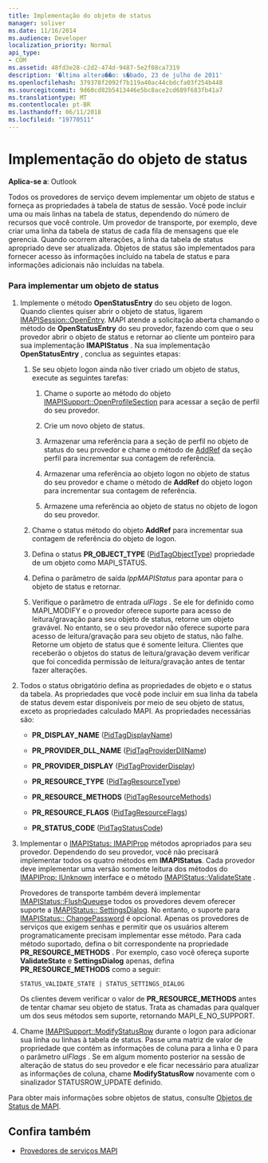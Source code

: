```yaml
---
title: Implementação do objeto de status
manager: soliver
ms.date: 11/16/2014
ms.audience: Developer
localization_priority: Normal
api_type:
- COM
ms.assetid: 48fd3e28-c2d2-474d-9487-5e2f08ca7319
description: '�ltima altera��o: s�bado, 23 de julho de 2011'
ms.openlocfilehash: 379378f2092f7b119a40ac44cbdcfa03f254b448
ms.sourcegitcommit: 9d60cd82b5413446e5bc8ace2cd689f683fb41a7
ms.translationtype: MT
ms.contentlocale: pt-BR
ms.lasthandoff: 06/11/2018
ms.locfileid: "19770511"
---
```

# <a name="status-object-implementation"></a>Implementação do objeto de status

**Aplica-se a**: Outlook 
  
Todos os provedores de serviço devem implementar um objeto de status e forneça as propriedades à tabela de status de sessão. Você pode incluir uma ou mais linhas na tabela de status, dependendo do número de recursos que você controle. Um provedor de transporte, por exemplo, deve criar uma linha da tabela de status de cada fila de mensagens que ele gerencia. Quando ocorrem alterações, a linha da tabela de status apropriado deve ser atualizada. Objetos de status são implementados para fornecer acesso às informações incluído na tabela de status e para informações adicionais não incluídas na tabela.
  
### <a name="to-implement-a-status-object"></a>Para implementar um objeto de status

1. Implemente o método **OpenStatusEntry** do seu objeto de logon. Quando clientes quiser abrir o objeto de status, ligarem [IMAPISession::OpenEntry](imapisession-openentry.md). MAPI atende a solicitação aberta chamando o método de **OpenStatusEntry** do seu provedor, fazendo com que o seu provedor abrir o objeto de status e retornar ao cliente um ponteiro para sua implementação **IMAPIStatus** . Na sua implementação **OpenStatusEntry** , conclua as seguintes etapas: 
    
   1. Se seu objeto logon ainda não tiver criado um objeto de status, execute as seguintes tarefas:
    
      1. Chame o suporte ao método do objeto [IMAPISupport::OpenProfileSection](imapisupport-openprofilesection.md) para acessar a seção de perfil do seu provedor. 
          
      2. Crie um novo objeto de status.
          
      3. Armazenar uma referência para a seção de perfil no objeto de status do seu provedor e chame o método de [AddRef](http://msdn.microsoft.com/library/b4316efd-73d4-4995-b898-8025a316ba63%28Office.15%29.aspx) da seção perfil para incrementar sua contagem de referência. 
          
      4. Armazenar uma referência ao objeto logon no objeto de status do seu provedor e chame o método de **AddRef** do objeto logon para incrementar sua contagem de referência. 
          
      5. Armazene uma referência ao objeto de status no objeto de logon do seu provedor.
    
   2. Chame o status método do objeto **AddRef** para incrementar sua contagem de referência do objeto de logon. 
    
   3. Defina o status **PR_OBJECT_TYPE** ([PidTagObjectType](pidtagobjecttype-canonical-property.md)) propriedade de um objeto como MAPI_STATUS.
    
   4. Defina o parâmetro de saída _lppMAPIStatus_ para apontar para o objeto de status e retornar. 
    
   5. Verifique o parâmetro de entrada _ulFlags_ . Se ele for definido como MAPI_MODIFY e o provedor oferece suporte para acesso de leitura/gravação para seu objeto de status, retorne um objeto gravável. No entanto, se o seu provedor não oferece suporte para acesso de leitura/gravação para seu objeto de status, não falhe. Retorne um objeto de status que é somente leitura. Clientes que receberão o objetos do status de leitura/gravação devem verificar que foi concedida permissão de leitura/gravação antes de tentar fazer alterações. 
    
2. Todos o status obrigatório defina as propriedades de objeto e o status da tabela. As propriedades que você pode incluir em sua linha da tabela de status devem estar disponíveis por meio de seu objeto de status, exceto as propriedades calculado MAPI. As propriedades necessárias são:
    
   - **PR_DISPLAY_NAME** ([PidTagDisplayName](pidtagdisplayname-canonical-property.md))
    
   - **PR_PROVIDER_DLL_NAME** ([PidTagProviderDllName](pidtagproviderdllname-canonical-property.md))
    
   - **PR_PROVIDER_DISPLAY** ([PidTagProviderDisplay](pidtagproviderdisplay-canonical-property.md))
    
   - **PR_RESOURCE_TYPE** ([PidTagResourceType](pidtagresourcetype-canonical-property.md))
    
   - **PR_RESOURCE_METHODS** ([PidTagResourceMethods](pidtagresourcemethods-canonical-property.md))
    
   - **PR_RESOURCE_FLAGS** ([PidTagResourceFlags](pidtagresourceflags-canonical-property.md))
    
   - **PR_STATUS_CODE** ([PidTagStatusCode](pidtagstatuscode-canonical-property.md))
    
3. Implementar o [IMAPIStatus: IMAPIProp](imapistatusimapiprop.md) métodos apropriados para seu provedor. Dependendo do seu provedor, você não precisará implementar todos os quatro métodos em **IMAPIStatus**. Cada provedor deve implementar uma versão somente leitura dos métodos do [IMAPIProp: IUnknown](imapipropiunknown.md) interface e o método [IMAPIStatus::ValidateState](imapistatus-validatestate.md) . 

   Provedores de transporte também deverá implementar [IMAPIStatus::FlushQueues](imapistatus-flushqueues.md)e todos os provedores devem oferecer suporte a [IMAPIStatus:: SettingsDialog](imapistatus-settingsdialog.md). No entanto, o suporte para [IMAPIStatus:: ChangePassword](imapistatus-changepassword.md) é opcional. Apenas os provedores de serviços que exigem senhas e permitir que os usuários alterem programaticamente precisam implementar esse método. Para cada método suportado, defina o bit correspondente na propriedade **PR_RESOURCE_METHODS** . Por exemplo, caso você ofereça suporte **ValidateState** e **SettingsDialog** apenas, defina **PR_RESOURCE_METHODS** como a seguir: 
    
   `STATUS_VALIDATE_STATE | STATUS_SETTINGS_DIALOG`
    
   Os clientes devem verificar o valor de **PR_RESOURCE_METHODS** antes de tentar chamar seu objeto de status. Trata as chamadas para qualquer um dos seus métodos sem suporte, retornando MAPI_E_NO_SUPPORT. 
    
4. Chame [IMAPISupport::ModifyStatusRow](imapisupport-modifystatusrow.md) durante o logon para adicionar sua linha ou linhas à tabela de status. Passe uma matriz de valor de propriedade que contém as informações de coluna para a linha e 0 para o parâmetro _ulFlags_ . Se em algum momento posterior na sessão de alteração de status do seu provedor e ele ficar necessário para atualizar as informações de coluna, chame **ModifyStatusRow** novamente com o sinalizador STATUSROW_UPDATE definido. 
    
Para obter mais informações sobre objetos de status, consulte [Objetos de Status de MAPI](mapi-status-objects.md).
  
## <a name="see-also"></a>Confira também

- [Provedores de serviços MAPI](mapi-service-providers.md)

